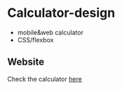 # Calculator-design

- mobile&web calculator
- CSS/flexbox

## Website

Check the calculator [here](https://jotkaaa.github.io/calculator-design/)
